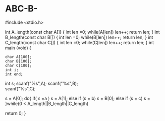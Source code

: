 # ABC-B-
#include <stdio.h>

int A_length(const char A[])
{
    int len =0;
    while(A[len])
    len++;
    return len;
}
int B_length(const char B[])
{
    int len =0;
    while(B[len])
    len++;
    return len;
}
int C_length(const char C[])
{
    int len =0;
    while(C[len])
    len++;
    return len;
}
int main (void)
{
       
    char A[100];
    char B[100];
    char C[100];
    int i;
    int end;
int s;
    scanf("%s",A);
    scanf("%s",B);  
    scanf("%s",C);

s = A[0];
do{
if( s =a )
s = A[1];
else if (s = b)
s = B[0];
else if (s = c)
s = 
}while(0 < A_length||B_length||C_length)

return 0;
}
